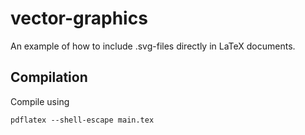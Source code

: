 vector-graphics
==============

An example of how to include .svg-files directly in LaTeX documents.

Compilation
-----------

Compile using

    pdflatex --shell-escape main.tex
